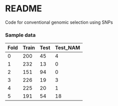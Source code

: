 

# README

Code for conventional genomic selection using SNPs

### Sample data 

 | Fold    |   Train   |   Test    |    Test_NAM |  
  | ------ | ------ | ------ | ------  |  
 | 0       |      200    |      45       |     4 |  
 | 1       |      232     |     13      |      0 |   
 | 2       |       151     |    94      |      0 |   
 | 3       |       226     |    19       |     3 |   
 | 4       |       225    |     20      |      1 |   
 | 5       |      191     |    54       |     18 |   
